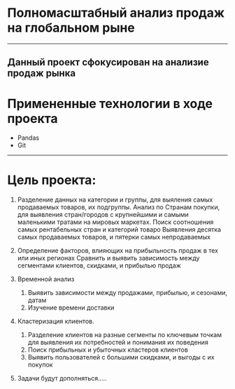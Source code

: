 # Полномасштабный анализ продаж на глобальном рыне
---
Данный проект сфокусирован на анализие продаж рынка 
---
# Примененные технологии в ходе проекта
* Pandas
* Git
---
# Цель проекта:
1. Разделение данных на категории и группы, для выяления самых продаваемых товаров, их подгруппы.
   Анализ по Странам покупки, для выявления стран/городов с крупнейшими и самыми маленькими тратами на мировых маркетах. Поиск соотношения самых рентабельных стран и категорий товаро
   Выявления десятка самых продаваемых товаров, и пятерки самых непродаваемых

2. Определение факторов, влияющих на прибыльность продаж в тех или иных регионах
   Сравнить и выявить зависимость между сегментами клиентов, скидками, и прибылью продаж

3. Временной анализ
   1. Выявить зависимости между продажами, прибылью, и сезонами, датам
   2. Изучение времени доставки

4. Кластеризация клиентов.
   1. Разделение клиентов на разные сегменты по ключевым точкам для выявления их потребностей и понимания их поведения
   2. Поиск прибыльных и убыточных кластеров клиентов
   3. Выявить пользователей с большими скидками, и выгоды с их покупок

5. Задачи будут дополняться.....
